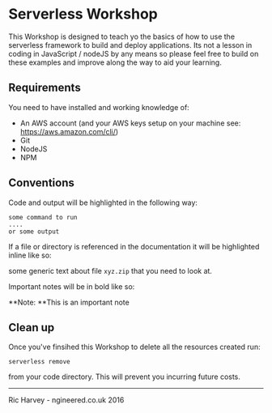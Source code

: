 # Serverless Workshop
This Workshop is designed to teach yo the basics of how to use the serverless framework to build and deploy applications. Its not a lesson in coding in JavaScript / nodeJS by any means so please feel free to build on these examples and improve along the way to aid your learning.

## Requirements

You need to have installed and working knowledge of:

 - An AWS account (and your AWS keys setup on your machine see: https://aws.amazon.com/cli/)
 - Git
 - NodeJS
 - NPM

## Conventions
Code and output will be highlighted in the following way:

```
some command to run
....
or some output
```

If a file or directory is referenced in the documentation it will be highlighted inline like so:

some generic text about file ```xyz.zip``` that you need to look at.

Important notes will be in bold like so:

**Note: **This is an important note

## Clean up
Once you've finsihed this Workshop to delete all the resources created run:

```serverless remove```

from your code directory. This will prevent you incurring future costs.

---
Ric Harvey - ngineered.co.uk 2016

